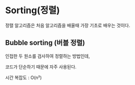 # Sorting(정렬)

정렬 알고리즘은 처음 알고리즘을 배울때 가장 기초로 배우는 것이다.

## Bubble sorting (버블 정렬)

인접한 두 원소를 검사하여 정렬하는 방법인데,

코드가 단순하기 때문에 자주 사용된다.

시간 복잡도 : O(n²)

